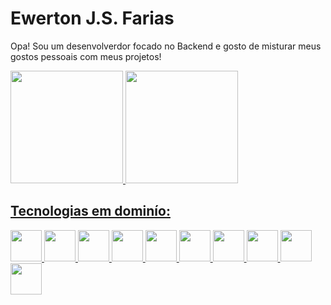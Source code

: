 <h1>Ewerton J.S. Farias</h1>

<p>Opa! Sou um desenvolverdor focado no Backend e gosto de misturar meus gostos pessoais com meus projetos!</p>

<div>
<a href="https://github.com/Ewerton-Jose">
<img loading="lazy" height="180em" src="https://github-readme-stats.vercel.app/api/top-langs/?username=Ewerton-Jose&layout=compact&langs_count=7&theme=dracula"/>
<img loading="lazy" height="180em" src="https://github-readme-stats.vercel.app/api?username=Ewerton-Jose&show_icons=true&theme=dracula&include_all_commits=true&count_private=true"/>
</div>

<h2>Tecnologias em dominío:</h2>


 
<div>


<img src="https://cdn.jsdelivr.net/gh/devicons/devicon@latest/icons/python/python-original.svg" style="width: 50px; height: 50px; "/>          
<img src="https://cdn.jsdelivr.net/gh/devicons/devicon@latest/icons/django/django-plain.svg" style="width: 50px; height: 50px;"/>
          
<img src="https://cdn.jsdelivr.net/gh/devicons/devicon@latest/icons/html5/html5-original.svg" style="width: 50px; height: 50px;" />          
<img src="https://cdn.jsdelivr.net/gh/devicons/devicon@latest/icons/css3/css3-original.svg" style="width: 50px; height: 50px;" />
<img src="https://cdn.jsdelivr.net/gh/devicons/devicon@latest/icons/sass/sass-original.svg" style="width: 50px; height: 50px;" />


<img src="https://cdn.jsdelivr.net/gh/devicons/devicon@latest/icons/javascript/javascript-original.svg" style="width: 50px; height: 50px;"/>
<img src="https://cdn.jsdelivr.net/gh/devicons/devicon@latest/icons/json/json-original.svg" style="width: 50px; height: 50px;"/>
          

<img src="https://cdn.jsdelivr.net/gh/devicons/devicon@latest/icons/php/php-original.svg" style="width: 50px; height: 50px;" />
<img src="https://cdn.jsdelivr.net/gh/devicons/devicon@latest/icons/firebase/firebase-original.svg" style="width: 50px; height: 50px;"/>
<img src="https://cdn.jsdelivr.net/gh/devicons/devicon@latest/icons/mysql/mysql-original.svg" style="width: 50px; height: 50px;" />
          


</div>
          
          
                    
